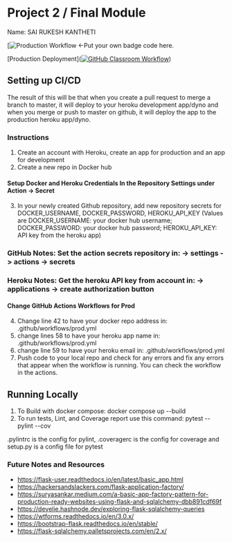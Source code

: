 # Project 2 / Final Module

Name: SAI RUKESH KANTHETI  


[![Production Workflow]() <-Put your own badge code here.

[Production Deployment]([![GitHub Classroom Workflow](https://github.com/NJIT-WIS/final-project-2-Ruke3663/actions/workflows/classroom.yml/badge.svg)](https://github.com/NJIT-WIS/final-project-2-Ruke3663/actions/workflows/classroom.yml))

## Setting up CI/CD

The result of this will be that when you create a pull request to merge a branch to master, it will deploy to your
heroku development app/dyno and when you merge or push to master on github, it will deploy the app to the production
heroku app/dyno.

### Instructions

1. Create an account with Heroku, create an app for production and an app for development
2. Create a new repo in Docker hub

#### Setup Docker and Heroku Credentials In the Repository Settings under Action -> Secret

3. In your newly created Github repository, add new repository secrets for DOCKER_USERNAME, DOCKER_PASSWORD,
   HEROKU_API_KEY (Values are DOCKER_USERNAME: your docker hub username; DOCKER_PASSWORD: your docker hub password;
   HEROKU_API_KEY: API key from the heroku app)

### GitHub Notes:  Set the action secrets repository in: -> settings -> actions -> secrets

### Heroku Notes: Get the heroku API key from account in: -> applications -> create authorization button

#### Change GitHub Actions Workflows for Prod

4. Change line 42 to have your docker repo address in: .github/workflows/prod.yml
5. change lines 58 to have your heroku app name in: .github/workflows/prod.yml
6. change line 59 to have your heroku email in: .github/workflows/prod.yml
7. Push code to your local repo and check for any errors and fix any errors that appear when the workflow is running.
   You can check the workflow in the
   actions.

## Running Locally

1. To Build with docker compose:
   docker compose up --build
2. To run tests, Lint, and Coverage report use this command: pytest --pylint --cov

.pylintrc is the config for pylint, .coveragerc is the config for coverage and setup.py is a config file for pytest

### Future Notes and Resources

* https://flask-user.readthedocs.io/en/latest/basic_app.html
* https://hackersandslackers.com/flask-application-factory/
* https://suryasankar.medium.com/a-basic-app-factory-pattern-for-production-ready-websites-using-flask-and-sqlalchemy-dbb891cdf69f
* https://develie.hashnode.dev/exploring-flask-sqlalchemy-queries
* https://wtforms.readthedocs.io/en/3.0.x/
* https://bootstrap-flask.readthedocs.io/en/stable/
* https://flask-sqlalchemy.palletsprojects.com/en/2.x/
